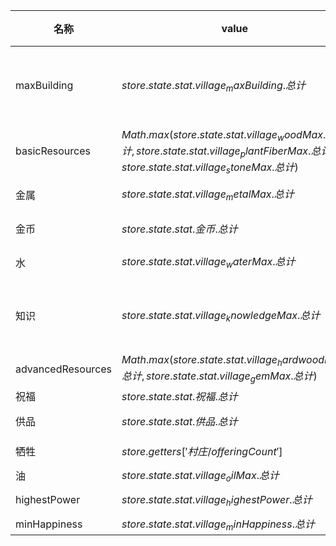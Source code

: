 | 名称  | value | milestones | 圣遗物 | 上限  |
| --- | ----- | ---------- | --- | --- |
| maxBuilding | $store.state.stat.village_maxBuilding.总计$ | $\text{四舍五入}(lvl  \cdot  25  \cdot  {(1.2)}^{lvl} + 35)$ | {"3":"泥砖","4":"钥匙链","5":"金钥匙"} |  |
| basicResources | $Math.max(store.state.stat.village_woodMax.总计, store.state.stat.village_plantFiberMax.总计, store.state.stat.village_stoneMax.总计)$ | ${(10)}^{lvl}  \cdot  10K$ | {"3":"树苗"} |  |
| 金属 | $store.state.stat.village_metalMax.总计$ | ${(10)}^{lvl}  \cdot  5000$ | {"3":"螺丝刀"} |  |
| 金币 | $store.state.stat.金币.总计$ | ${(16)}^{lvl}  \cdot  2000$ | {"4":"宝箱"} |  |
| 水 | $store.state.stat.village_waterMax.总计$ | ${(20)}^{lvl}  \cdot  5000$ | {"3":"玫瑰"} |  |
| 知识 | $store.state.stat.village_knowledgeMax.总计$ | $\text{四舍五入}(getSequence(2, lvl + 1)  \cdot  {(1.2)}^{Math.max(lvl - 10, 0})  \cdot  250)$ | {"2":"地球仪"} |  |
| advancedResources | $Math.max(store.state.stat.village_hardwoodMax.总计, store.state.stat.village_gemMax.总计)$ | ${(6)}^{lvl}  \cdot  10K$ | {"3":"导师"} |  |
| 祝福 | $store.state.stat.祝福.总计$ | ${(9)}^{lvl}  \cdot  1000$ |  |  |
| 供品 | $store.state.stat.供品.总计$ | $\text{四舍五入}({(2.5)}^{lvl}  \cdot  500)$ |  |  |
| 牺牲 | $store.getters['村庄/offeringCount']$ | $getSequence(6, lvl + 1)  \cdot  5$ |  |  |
| 油 | $store.state.stat.village_oilMax.总计$ | ${(10)}^{lvl}  \cdot  100K$ |  |  |
| highestPower | $store.state.stat.village_highestPower.总计$ | $getSequence(2, lvl + 1)  \cdot  10$ |  |  |
| minHappiness | $store.state.stat.village_minHappiness.总计$ | $1$ |  | 1 |
